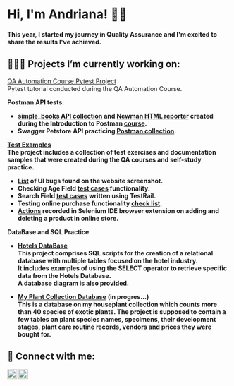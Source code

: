 <h1>Hi, I'm Andriana! 👋🏻</h1>
<h4>This year, I started my journey in Quality Assurance and I'm excited to share the results I've achieved.</h4>

<h2>👩🏼‍💻 Projects I’m currently working on:</h2>

[QA Automation Course Pytest Project](https://github.com/ansyvan/pytest_tutorial)
  <br/>Pytest tutorial conducted during the QA Automation Course.

<b>Postman API tests:<b/>
  - [simple_books API collection](https://github.com/ansyvan/test-samples/blob/main/simple_books.postman_collection.json) and [Newman HTML reporter](https://github.com/ansyvan/test-samples/blob/main/simple_books-2023-11-30-13-46-09-262-0.html) created during the Introduction to Postman [course](https://github.com/vdespa/introduction-to-postman-course).
  - Swagger Petstore API practicing [Postman collection](https://github.com/ansyvan/test-samples/blob/main/Petstore.postman_collection.json).


[Test Examples](https://github.com/ansyvan/manual-test-samples)
<br/>The project includes a collection of test exercises and documentation samples that were created during the QA courses and self-study practice.
  - [List](https://github.com/ansyvan/test-samples/blob/main/Multi-Dealer_Website_Testing.pdf) of UI bugs found on the website screenshot.
  - Checking Age Field [test cases](https://github.com/ansyvan/test-samples/blob/main/AgeField_Check_TestCases.pdf) functionality.
  - Search Field [test cases](https://github.com/ansyvan/test-samples/blob/main/SearchField_TestCases_TestRail.pdf) written using TestRail.
  - Testing online purchase functionality [check list](https://github.com/ansyvan/test-samples/blob/main/OnlinePurchase_CheckList.pdf).
  - [Actions](https://github.com/ansyvan/test-samples/blob/main/studyqa_selenium.side) recorded in Selenium IDE browser extension on adding and deleting a product in online store.

<b>DataBase and SQL Practice</b>
  - [Hotels DataBase](https://github.com/ansyvan/SQL_Practice/tree/main/HotelsDB) 
  <br/>This project comprises SQL scripts for the creation of a relational database with multiple tables focused on the hotel industry.
<br/>It includes examples of using the SELECT operator to retrieve specific data from the Hotels Database.
  <br/>A database diagram is also provided.

  - [My Plant Collection Database](https://github.com/ansyvan/plant_collection_database/tree/main) (in progres...)
  <br/>This is a database on my houseplant collection which counts more than 40 species of exotic plants. The project is supposed to contain a few tables on plant species names, specimens, their development stages, plant care routine records, vendors and prices they were bought for.
 



<h2> 🤳 Connect with me:</h2>

[<img align="left" alt="Andriana Syvanych | LinkedIn" width="22px" src="https://cdn.jsdelivr.net/npm/simple-icons@v3/icons/linkedin.svg" />][linkedin]
[<img align="left" alt="Andriana Syvanych | Instagram" width="22px" src="https://cdn.jsdelivr.net/npm/simple-icons@v3/icons/instagram.svg" />][instagram]

[instagram]: https://www.instagram.com/andriana.syvan/
[linkedin]: https://www.linkedin.com/in/andriana-syvanych-9744b926a/

<!--
**joshmadakor1/joshmadakor1** is a ✨ _special_ ✨ repository because its `README.md` (this file) appears on your GitHub profile.

Here are some ideas to get you started:

- 🔭 I’m currently working on ...
- 🌱 I’m currently learning ...
- 👯 I’m looking to collaborate on ...
- 🤔 I’m looking for help with ...
- 💬 Ask me about ...
- 📫 How to reach me: ...
- 😄 Pronouns: ...
- ⚡ Fun fact: ...
-->
